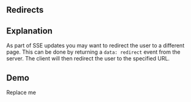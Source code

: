 ## Redirects

## Explanation

As part of SSE updates you may want to redirect the user to a different page. This can be done by returning a `data: redirect` event from the server. The client will then redirect the user to the specified URL.

## Demo

<div>
<div id="demo" data-on-load="$$get('/examples/redirects/data')">
     Replace me
</div>
</div>
